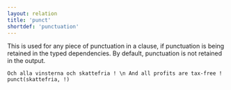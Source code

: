 ```yaml
---
layout: relation
title: 'punct'
shortdef: 'punctuation'
---
```


This is used for any piece of punctuation in a clause, if punctuation is being retained in the typed dependencies. By default, punctuation is not retained in the output. 

~~~ sdparse
Och alla vinsterna och skattefria ! \n And all profits are tax-free !
punct(skattefria, !)
~~~
